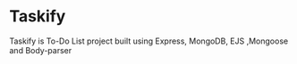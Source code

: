 # Taskify
 Taskify is To-Do List project built using Express, MongoDB, EJS ,Mongoose and Body-parser
